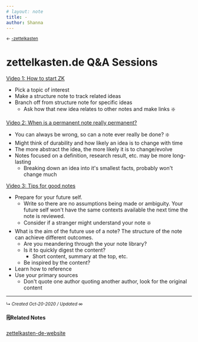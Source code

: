 ```yaml
---
# layout: note
title: -
author: Shanna
---
```


<small>← [-zettelkasten](-zettelkasten.md)</small>

# zettelkasten.de Q&A Sessions
[Video 1: How to start ZK](https://zettelkasten.de/posts/qna-1-how-to-start/)

- Pick a topic of interest
- Make a structure note to track related ideas
- Branch off from structure note for specific ideas
	- Ask how that new idea relates to other notes and make links  ❇️

[Video 2: When is a permanent note really permanent?](https://zettelkasten.de/posts/qna-2-permanent-notes/)

- You can always be wrong, so can a note ever really be done? ❇️
- Might think of durability and how likely an idea is to change with time
- The more abstract the idea, the more likely it is to change/evolve
- Notes focused on a definition, research result, etc. may be more long-lasting
	- Breaking down an idea into it's smallest facts, probably won't change much

[Video 3: Tips for good notes](https://zettelkasten.de/posts/qna-3-how-to-write-good-notes/)

- Prepare for your future self. 
	- Write so there are no assumptions being made or ambiguity. Your future self won't have the same contexts available the next time the note is reviewed.
	- Consider if a stranger might understand your note ❇️
- What is the aim of the future use of a note? The structure of the note can achieve different outcomes.
	- Are you meandering through the your note library?
	- Is it to quickly digest the content? 
		- Short content, summary at the top, etc.
	- Be inspired by the content?
- Learn how to reference
- Use your primary sources
	- Don't quote one author quoting another author, look for the original content



---

<small>↳ <i>Created Oct-20-2020 / Updated ∞ </i></small>
<br>

#### 🗒Related Notes
[zettelkasten-de-website](../slipbox/zettelkasten-de-website)


